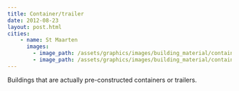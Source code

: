 ```yaml
---
title: Container/trailer
date: 2012-08-23
layout: post.html
cities:
    - name: St Maarten
      images:
        - image_path: /assets/graphics/images/building_material/container-trailer/container_st_maarten_01.png
        - image_path: /assets/graphics/images/building_material/container-trailer/container_st_maarten_02.png
---
```

Buildings that are actually pre-constructed containers or trailers.
